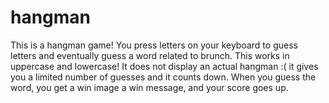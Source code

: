 # hangman
This is a hangman game!
You press letters on your keyboard to guess letters and eventually guess a word related to brunch.
This works in uppercase and lowercase! 
It does not display an actual hangman :( it gives you a limited number of guesses and it counts down.
When you guess the word, you get a win image a win message, and your score goes up. 
